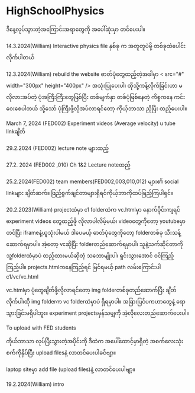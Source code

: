 # HighSchoolPhysics
ဒီနေ့လုပ်သွားတဲ့အကြောင်းအရာတွေကို အပေါ်ဆုံးမှာ တင်ပေးပါ။

14.3.2024(William) Interactive physics file နှစ်ခု က အတူတူပဲမို့ တစ်ခုထဲပေါင်းလိုက်ပါတယ်

12.3.2024(William) rebuild the website
ဓာတ်ပုံတွေထည့်တဲ့အခါမှာ
< src="#" width="300px" height="400px" /> အသုံးပြုပေးပါ၊ ထိုသို့ကန့်လိုက်ခြင်းဟာ မလိုလားအပ်တဲ့ ပုံအကြီးကြီးတွေဖြစ်ပြီး တစ်မျက်နှာ တစ်ပုံဖြစ်နေတဲ့ ကိစ္စကနေ ကင်းဝေးစေပါတယ် သို့သော် ပုံကြီးဖို့လိုအပ်လာရင်တော့ ကိုယ့်ဘာသာ ညှိပြီး ထည့်ပေးပါ။

March 7, 2024 (FED002) Experiment videos (Average velocity) u tube linkချိတ်

29.2.2024 (FED002) lecture note များထည့်

27.2. 2024 (FED002 ,010) Ch 1&2 Lecture noteထည့်


25.2.2024(FED002)
 team members(FED002,003,010,012) များ၏ social linkများ ချိတ်ဆက်။ 
ဖြည့်စွက်ချင်တာများရှိရင်ကိုယ့်ဘာကိုထပ်ဖြည့်ကြပါရှင်။


20.2.2023(William)
projectထဲမှာ c1 folderထဲက vc.htmlမှာ နောက်ပိုင်းကျရင် experiment videos တွေထည့်ဖို လိုလာပါလိမ့်မယ်၊ videoတွေကိုတော့ youtubeမှာတင်ပြီး iframeနဲ့ယူသုံးပါမယ် ဒါပေမယ့် ဓာတ်ပုံတွေကိုတော့ folderတစ်ခု သီးသန့်ဆောက်ရမှာပါ။
အဲ့တော့ vcဆိုပြီး folderတည်ဆောက်ရမှာပါ၊ သူနဲ့သက်ဆိုင်တာကို သူ့folderထဲမှာပဲ ထည့်ထားမယ်ဆိုတဲ့ သဘောမျိုးပါ၊ ရှင်းသွားအောင် ဝင်ကြည့်ကြည့်ပါ။
projects.htmlကနေကြည့်ရင် မြင်ရမယ့် path လမ်းကြောင်းပါ
c1/vc/vc.html

vc.htmlမှာ ပုံတွေချိတ်ဖို့လိုလာရင်တော့ img folderတစ်ခုတည်ဆောက်ပြီး ချိတ်လိုက်ပါ၊ထို img folderက vc folderထဲမှာပဲ ရှိရမှာပါ။ အခြားပြင်ပကဟာတွေနဲ့ ရောသွားခြင်းမရှိပါဘူး။
experiment projectsမှန်သမျှကို အဲ့လိုလေးတည်ဆောက်ပေးပါ။



To upload with FED students

ကိုယ်ဘာသာ လုပ်ပြီးသွားတဲ့အပိုင်းကို ဒီထဲက အပေါ်ထောင့်မှာရှိတဲ့ အစက်လေးသုံးစက်ကိုနှိပ်ပြီး upload filesနဲ့ လာတင်ပေးပါခင်ဗျာ့။

laptop siteမှာ add file (upload files)နဲ့ လာတင်ပေးပါဗျာ့။


19.2.2024(William)
intro


